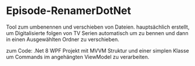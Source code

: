 # Episode-RenamerDotNet
Tool zum umbenennen und verschieben von Dateien. hauptsächlich erstellt, um Digitalisierte folgen von TV Serien automatisch um zu bennen und dann in einen Ausgewählten Ordner zu verschieben.

zum Code:
.Net 8 WPF Projekt mit MVVM Struktur und einer simplen Klasse um Commands im angehängten ViewModel zu verarbeiten.
